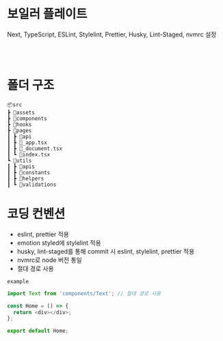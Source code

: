 # 보일러 플레이트

Next, TypeScript, ESLint, Stylelint, Prettier, Husky, Lint-Staged, nvmrc 설정

<br />
<br />

# 폴더 구조

```
📦src
┣ 📂assets
┣ 📂components
┣ 📂hooks
┣ 📂pages
┃ ┣ 📂api
┃ ┣ 📜_app.tsx
┃ ┣ 📜_document.tsx
┃ ┗ 📜index.tsx
┗ 📂utils
┃ ┣ 📂apis
┃ ┣ 📂constants
┃ ┣ 📂helpers
┃ ┗ 📂validations
```

# 코딩 컨벤션

- eslint, prettier 적용
- emotion styled에 stylelint 적용
- husky, lint-staged를 통해 commit 시 eslint, stylelint, prettier 적용
- nvmrc로 node 버전 통일
- 절대 경로 사용

`example`

```typescript
import Text from 'components/Text'; // 절대 경로 사용

const Home = () => {
  return <div></div>;
};

export default Home;
```
